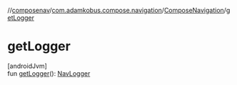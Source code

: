 //[composenav](../../../index.md)/[com.adamkobus.compose.navigation](../index.md)/[ComposeNavigation](index.md)/[getLogger](get-logger.md)

# getLogger

[androidJvm]\
fun [getLogger](get-logger.md)(): [NavLogger](../../com.adamkobus.compose.navigation.logger/-nav-logger/index.md)
